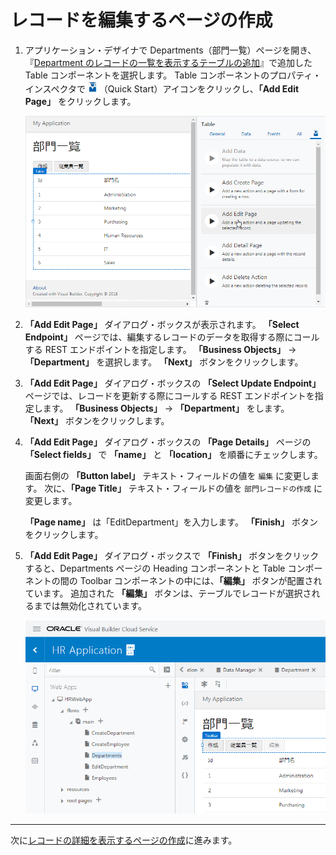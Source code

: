 # レコードを編集するページの作成

1.  アプリケーション・デザイナで Departments（部門一覧）ページを開き、『[Department のレコードの一覧を表示するテーブルの追加](../part3/add_departments_table.md)』で追加した Table コンポーネントを選択します。
    Table コンポーネントのプロパティ・インスペクタで
    ![Quick Start アイコン](../icons/vbcscp_qs_icon.png)
    （Quick Start）アイコンをクリックし、**「Add Edit Page」** をクリックします。

    ![Departments ページの Table コンポーネントの Quick Start メニューから「Add Edit Page」をクリック](images/department_table_quickstart.png)

1.  **「Add Edit Page」** ダイアログ・ボックスが表示されます。
    **「Select Endpoint」** ページでは、編集するレコードのデータを取得する際にコールする REST エンドポイントを指定します。
    **「Business Objects」** → **「Department」** を選択します。 **「Next」** ボタンをクリックします。

1.  **「Add Edit Page」** ダイアログ・ボックスの **「Select Update Endpoint」** ページでは、レコードを更新する際にコールする REST エンドポイントを指定します。
    **「Business Objects」** → **「Department」** をします。 **「Next」** ボタンをクリックします。

1.  **「Add Edit Page」** ダイアログ・ボックスの **「Page Details」** ページの **「Select fields」** で **「name」** と **「location」** を順番にチェックします。

    画面右側の **「Button label」** テキスト・フィールドの値を `編集` に変更します。
    次に、**「Page Title」** テキスト・フィールドの値を `部門レコードの作成` に変更します。

    **「Page name」** は「EditDepartment」を入力します。
    **「Finish」** ボタンをクリックします。

1.  **「Add Edit Page」** ダイアログ・ボックスで **「Finish」** ボタンをクリックすると、Departments ページの Heading コンポーネントと Table コンポーネントの間の Toolbar コンポーネントの中には、**「編集」** ボタンが配置されています。
    追加された **「編集」** ボタンは、テーブルでレコードが選択されるまでは無効化されています。

    ![Department ページ](images/edit_department.png)  

----

次に[レコードの詳細を表示するページの作成](detail_department.md)に進みます。
